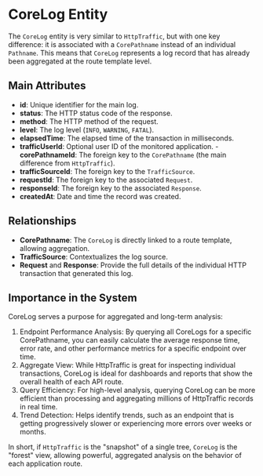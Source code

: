 # CoreLog Entity

The `CoreLog` entity is very similar to `HttpTraffic`, but with one key difference: it is associated with a `CorePathname` instead of an individual `Pathname`. This means that `CoreLog` represents a log record that has already been aggregated at the route template level.

## Main Attributes

- **id**: Unique identifier for the main log.
- **status**: The HTTP status code of the response.
- **method**: The HTTP method of the request.
- **level**: The log level (`INFO`, `WARNING`, `FATAL`).
- **elapsedTime**: The elapsed time of the transaction in milliseconds.
- **trafficUserId**: Optional user ID of the monitored application. - **corePathnameId**: The foreign key to the `CorePathname` (the main difference from `HttpTraffic`).
- **trafficSourceId**: The foreign key to the `TrafficSource`.
- **requestId**: The foreign key to the associated `Request`.
- **responseId**: The foreign key to the associated `Response`.
- **createdAt**: Date and time the record was created.

## Relationships

- **CorePathname**: The `CoreLog` is directly linked to a route template, allowing aggregation.
- **TrafficSource**: Contextualizes the log source.
- **Request** and **Response**: Provide the full details of the individual HTTP transaction that generated this log.

## Importance in the System

CoreLog serves a purpose for aggregated and long-term analysis:

1. Endpoint Performance Analysis: By querying all CoreLogs for a specific CorePathname, you can easily calculate the average response time, error rate, and other performance metrics for a specific endpoint over time.
2. Aggregate View: While HttpTraffic is great for inspecting individual transactions, CoreLog is ideal for dashboards and reports that show the overall health of each API route.
3. Query Efficiency: For high-level analysis, querying CoreLog can be more efficient than processing and aggregating millions of HttpTraffic records in real time.
4. Trend Detection: Helps identify trends, such as an endpoint that is getting progressively slower or experiencing more errors over weeks or months.

In short, if `HttpTraffic` is the "snapshot" of a single tree, `CoreLog` is the "forest" view, allowing powerful, aggregated analysis on the behavior of each application route.
